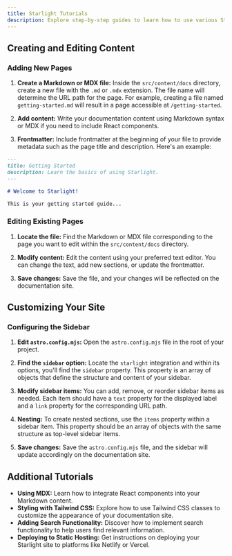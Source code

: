 ```yaml
---
title: Starlight Tutorials 
description: Explore step-by-step guides to learn how to use various Starlight features for building your documentation site.
---
```


## Creating and Editing Content

### Adding New Pages

1. **Create a Markdown or MDX file:** Inside the `src/content/docs` directory, create a new file with the `.md` or `.mdx` extension. The file name will determine the URL path for the page. For example, creating a file named `getting-started.md` will result in a page accessible at `/getting-started`.

2. **Add content:** Write your documentation content using Markdown syntax or MDX if you need to include React components.

3. **Frontmatter:** Include frontmatter at the beginning of your file to provide metadata such as the page title and description. Here's an example:

```md
---
title: Getting Started
description: Learn the basics of using Starlight.
---

# Welcome to Starlight!

This is your getting started guide...
```

### Editing Existing Pages

1. **Locate the file:** Find the Markdown or MDX file corresponding to the page you want to edit within the `src/content/docs` directory.

2. **Modify content:** Edit the content using your preferred text editor. You can change the text, add new sections, or update the frontmatter. 

3. **Save changes:** Save the file, and your changes will be reflected on the documentation site.


## Customizing Your Site

### Configuring the Sidebar

1. **Edit `astro.config.mjs`:** Open the `astro.config.mjs` file in the root of your project.

2. **Find the `sidebar` option:** Locate the `starlight` integration and within its options, you'll find the `sidebar` property. This property is an array of objects that define the structure and content of your sidebar.

3. **Modify sidebar items:** You can add, remove, or reorder sidebar items as needed. Each item should have a `text` property for the displayed label and a `link` property for the corresponding URL path.

4. **Nesting:** To create nested sections, use the `items` property within a sidebar item. This property should be an array of objects with the same structure as top-level sidebar items. 

5. **Save changes:** Save the `astro.config.mjs` file, and the sidebar will update accordingly on the documentation site.


## Additional Tutorials

* **Using MDX:** Learn how to integrate React components into your Markdown content.
* **Styling with Tailwind CSS:** Explore how to use Tailwind CSS classes to customize the appearance of your documentation site. 
* **Adding Search Functionality:** Discover how to implement search functionality to help users find relevant information.
* **Deploying to Static Hosting:** Get instructions on deploying your Starlight site to platforms like Netlify or Vercel. 
